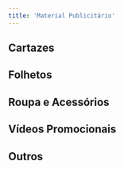 ```yaml
---
title: 'Material Publicitário'
---
```


## Cartazes

## Folhetos

## Roupa e Acessórios

## Vídeos Promocionais

## Outros

